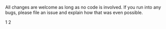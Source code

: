 All changes are welcome as long as no code is involved. If you run into any bugs, please file an issue and explain how that was even possible.

1
2
